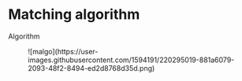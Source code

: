 # Matching algorithm
 Algorithm

<figure markdown>
  ![malgo](https://user-images.githubusercontent.com/1594191/220295019-881a6079-2093-48f2-8494-ed2d8768d35d.png)
  <figcaption></figcaption>
</figure>

<!--
<iframe src="https://staging.ebiodiv.org/scoring" style="width:100%; height: 70rem; padding: 0; border: none">
-->
